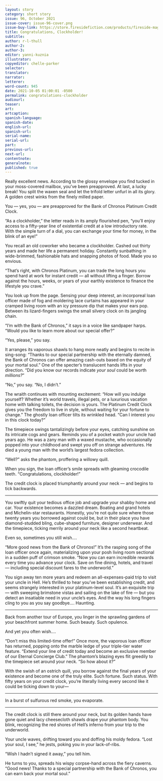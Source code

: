 ```yaml
---
layout: story
category: short story
issue: 96, October 2021
issue-cover: issue-96-cover.png
issue-buy-link: https://store.firesidefiction.com/products/fireside-magazine-issue-96-october-2021
title: Congratulations, Clockholder!
subtitle:
author: r-l-thull
author-2:
author-3:
editor: yanni-kuznia
illustrator:
copyeditor: chelle-parker
selector:
translator:
narrator:
letterer:
word-count: 945
date: 2021-10-05 01:00:01 -0500
permalink: congratulations-clockholder
audiourl:
teaser:
art:
artcaption:
spanish-language:
spanish-date:
english-url:
spanish-url:
serial-name:
serial-url:
part:
previous-url:
next-url:
contentnote:
generalnote:
published: true
---
```

Really excellent news. According to the glossy envelope you find tucked in your moss-covered mailbox, you’ve been preapproved. At last, a lucky break! You split the waxen seal and let the trifold letter unfurl in all its glory. A golden crest winks from the finely milled paper.

You — yes, you — are preapproved for the Bank of Chronos Platinum Credit Clock.

“As a clockholder,” the letter reads in its amply flourished pen, “you’ll enjoy access to a fifty-year line of existential credit at a low introductory rate. With the simple turn of a dial, you can exchange your time for money, in the blink of an eye!”

You recall an old coworker who became a clockholder. Cashed out thirty years and made her life a permanent holiday. Constantly sunbathing in wide-brimmed, fashionable hats and snapping photos of food. Made you so envious.

“That’s right, with Chronos Platinum, you can trade the long hours you spend hard at work for instant credit — all without lifting a finger. Borrow against the hours, weeks, or years of your earthly existence to finance the lifestyle you crave.”

You look up from the page. Sensing your deep interest, an incorporeal loan officer made of fog and moldering lace curtains has appeared in your cramped living room with an icy pressure dip that makes your ears pop. Between its lizard-fingers swings the small silvery clock on its jangling chain.

“I’m with the Bank of Chronos,” it says in a voice like sandpaper harps. “Would you like to learn more about our special offer?”

“Yes, please,” you say.

It arranges its vaporous shawls to hang more neatly and begins to recite in sing-song: “Thanks to our special partnership with the eternally damned, the Bank of Chronos can offer amazing cash-outs based on the equity of your mortal soul.” One of the specter’s translucent hands lifts in your direction. “Did you know our records indicate _your soul_ could be worth _millions?_”

“No,” you say. “No, I didn’t.”

The wraith continues with mounting excitement: “How will you indulge yourself? Whether it’s world travels, illegal pets, or a luxurious vacation home with talking toilets, the decision is yours. The Platinum Credit Clock gives you the freedom to live in style, without waiting for your fortune to change.” The ghostly loan officer tilts its wrinkled head. “Can I interest you in this clock today?”

The timepiece swings tantalizingly before your eyes, catching sunshine on its intricate cogs and gears. Reminds you of a pocket watch your uncle had years ago. He was a zany man with a waxed mustache, who occasionally popped into your childhood and swept you off on strange adventures. He died a young man with the world’s largest fedora collection.

“Well?” asks the phantom, proffering a willowy quill.

When you sign, the loan officer’s smile spreads with gleaming crocodile teeth. “Congratulations, clockholder!”

The credit clock is placed triumphantly around your neck — and begins to tick backwards.

---

You swiftly quit your tedious office job and upgrade your shabby home and car. Your existence becomes a dazzled dream. Boating and grand hotels and Michelin-star restaurants. Honestly, you’re not quite sure where those twenty years you borrowed against could be, but in their place you have diamond-studded bling, cube-shaped furniture, designer underwear. And the timepiece, ticking merrily around your neck like a second heartbeat.

Even so, sometimes you still wish….

“More good news from the Bank of Chronos!” It’s the rasping song of the loan officer once again, materializing upon your posh living room sectional in a sudden puff of crimson smoke. “Now you can earn incredible rewards every time you advance your clock. Save on fine dining, hotels, and travel — including special discount fares to the underworld.”

You sign away ten more years and redeem an all-expenses-paid trip to visit your uncle in Hell. He’s thrilled to hear you’ve been establishing credit, and seems strangely interested in your platinum-level soul. It’s an exquisite trip — with sweeping brimstone vistas and sailing on the lake of fire — but you detect an insatiable need in your uncle’s eyes. And the way his long fingers cling to you as you say goodbye…. Haunting.

---

Back from another tour of Europe, you linger in the sprawling gardens of your beachfront summer home. Such beauty. Such opulence.

And yet you often wish….

“Don’t miss this limited-time offer!” Once more, the vaporous loan officer has returned, popping onto the marble ledge of your triple-tier water feature. “Extend your line of credit today and become an exclusive member of our Eternal Concierge Club.” The phantom’s blazing eyes flit greedily to the timepiece set around your neck. “So how about it?”

With the swish of an ostrich quill, you borrow against the final years of your existence and become one of the truly elite. Such fortune. Such status. With fifty years on your credit clock, you’re literally living every second like it could be ticking down to your—

---

In a burst of sulfurous red smoke, you evaporate.

---

The credit clock is still there around your neck, but its golden hands have gone quiet and lacy cheesecloth shawls drape your phantom body. You blink, recognizing the red shores of Hell’s inferno from your trip to the underworld.

Your uncle waves, drifting toward you and doffing his moldy fedora. “Lost your soul, I see,” he jests, poking you in your lack-of-ribs.

“Wish I hadn’t signed it away,” you tell him.

He turns to you, spreads his wispy corpse-hand across the fiery caverns. “Good news! Thanks to a special partnership with the Bank of Chronos, you can earn back your mortal soul.”
